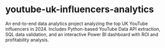# youtube-uk-influencers-analytics
An end-to-end data analytics project analyzing the top UK YouTube influencers in 2024. Includes Python-based YouTube Data API extraction, SQL data validation, and an interactive Power BI dashboard with ROI and profitability analysis.
